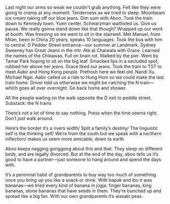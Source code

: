 Last night our arms so weak we couldn't grab anything. Felt like they were going to cramp at any moment. Tenderness as we tried to sleep. Moonbeam ice cream taking off our blue jeans. Dim sum with Aboo. Took the train down to Kennedy town. Yuen center. Schwarzman waitlisted us. Give us pause. We really gonna stand down like that though? Wrapped up our work at booth. Was freezing so we went to sit in the stairwell. Met Manuel, from Milan, been in China 20 years, speaks 10 languages. Took the bus with him to central. D Pedder Street entrance—our summer at Landmark. Sydney Sweeney has Great Jeans in the mtr. Ate at Chaiwala with Grace. Learned the names of the Chikawas. Full on brain rot. Walked by the pier. Went by Tamar Park hoping to sit on the big leaf. Smacked lips in a secluded spot, rubbed her above her jeans. Grace liked our jeans. Took the train to TST to meet Aabir and Hong Kong people. Prefrosh here we feel old. Nandi Xu. Michael Ngai. Aabir called us a ride to Hung Hom so we could make the last train home. Driver told us otherwise we might be catching the N train—which goes all over overnight. Go back home and shower. 

All the people waiting on the walk opposite the D exit to peddle street.
Substack: the N trains

There’s not a lot of time to say nothing. Press when the time seems right. Don’t just walk around.

Here’s the border it’s a rivers width/ Split a family’s destiny/ The linguistic self is the thinking self/ We’re from the south but we speak with a northern inflection/ makes us seem more amicable, down to earth

Aboo keeps nagging gonggong about this and that. They sleep on different beds, and are legally divorced. But at the end of the day, aboo tells us it’s good to have a partner—just someone to hang around and spend the days with.

It’s a perennial habit of grandparents to buy way too much of something once you bring up you like a snack or drink. With bapak and ibu it was bananas—we tried every kind of banana in jogja. finger bananas, king bananas, stone bananas that have seeds in them. They’re bunched up and spread like a big fan. With our own grandparents it’s wasabi peas.
